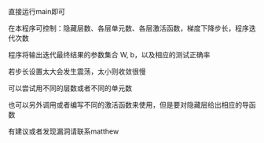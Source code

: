  直接运行main即可
 
 在本程序可控制：隐藏层数、各层单元数、各层激活函数，梯度下降步长，程序迭代次数
 
 程序将输出迭代最终结果的参数集合 W, b，以及相应的测试正确率
 
 
 若步长设置太大会发生震荡，太小则收敛很慢

 可以尝试用不同的层数或者不同的单元数
 
 也可以另外调用或者编写不同的激活函数来使用，但是要对隐藏层给出相应的导函数

 有建议或者发现漏洞请联系matthew